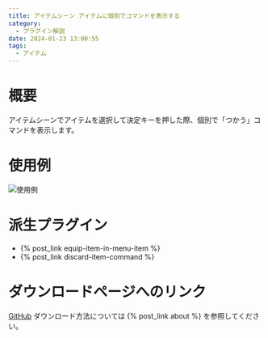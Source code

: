 ```yaml
---
title: アイテムシーン アイテムに個別でコマンドを表示する
category:
  - プラグイン解説
date: 2024-01-23 13:00:55
tags:
  - アイテム
---
```


# 概要

アイテムシーンでアイテムを選択して決定キーを押した際、個別で「つかう」コマンドを表示します。

# 使用例

![使用例](item-command.png "使用例")

# 派生プラグイン

- {% post_link equip-item-in-menu-item %}
- {% post_link discard-item-command %}

# ダウンロードページへのリンク

[GitHub](https://github.com/elleonard/DarkPlasma-MZ-Plugins/blob/release/DarkPlasma_IndividualItemCommand.js)
ダウンロード方法については {% post_link about %} を参照してください。

